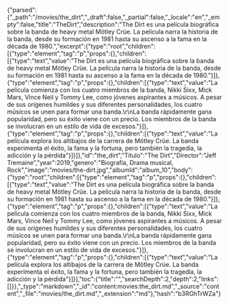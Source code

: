 {"parsed":{"_path":"/movies/the_dirt","_draft":false,"_partial":false,"_locale":"en","_empty":false,"title":"TheDirt","description":"The Dirt es una película biográfica sobre la banda de heavy metal Mötley Crüe. La película narra la historia de la banda, desde su formación en 1981 hasta su ascenso a la fama en la década de 1980.","excerpt":{"type":"root","children":[{"type":"element","tag":"p","props":{},"children":[{"type":"text","value":"The Dirt es una película biográfica sobre la banda de heavy metal Mötley Crüe. La película narra la historia de la banda, desde su formación en 1981 hasta su ascenso a la fama en la década de 1980."}]},{"type":"element","tag":"p","props":{},"children":[{"type":"text","value":"La película comienza con los cuatro miembros de la banda, Nikki Sixx, Mick Mars, Vince Neil y Tommy Lee, como jóvenes aspirantes a músicos. A pesar de sus orígenes humildes y sus diferentes personalidades, los cuatro músicos se unen para formar una banda.\r\nLa banda rápidamente gana popularidad, pero su éxito viene con un precio. Los miembros de la banda se involucran en un estilo de vida de excesos."}]},{"type":"element","tag":"p","props":{},"children":[{"type":"text","value":"La película explora los altibajos de la carrera de Mötley Crüe. La banda experimenta el éxito, la fama y la fortuna, pero también la tragedia, la adicción y la pérdida"}]}]},"id":"the_dirt","Título":"The Dirt","Director":"Jeff Tremaine","year":2019,"genero":"Biografía, Drama musical, Rock","image":"movies/the-dirt.jpg","albumId":"album_10","body":{"type":"root","children":[{"type":"element","tag":"p","props":{},"children":[{"type":"text","value":"The Dirt es una película biográfica sobre la banda de heavy metal Mötley Crüe. La película narra la historia de la banda, desde su formación en 1981 hasta su ascenso a la fama en la década de 1980."}]},{"type":"element","tag":"p","props":{},"children":[{"type":"text","value":"La película comienza con los cuatro miembros de la banda, Nikki Sixx, Mick Mars, Vince Neil y Tommy Lee, como jóvenes aspirantes a músicos. A pesar de sus orígenes humildes y sus diferentes personalidades, los cuatro músicos se unen para formar una banda.\r\nLa banda rápidamente gana popularidad, pero su éxito viene con un precio. Los miembros de la banda se involucran en un estilo de vida de excesos."}]},{"type":"element","tag":"p","props":{},"children":[{"type":"text","value":"La película explora los altibajos de la carrera de Mötley Crüe. La banda experimenta el éxito, la fama y la fortuna, pero también la tragedia, la adicción y la pérdida"}]}],"toc":{"title":"","searchDepth":2,"depth":2,"links":[]}},"_type":"markdown","_id":"content:movies:the_dirt.md","_source":"content","_file":"movies/the_dirt.md","_extension":"md"},"hash":"b3RGhTrWZa"}